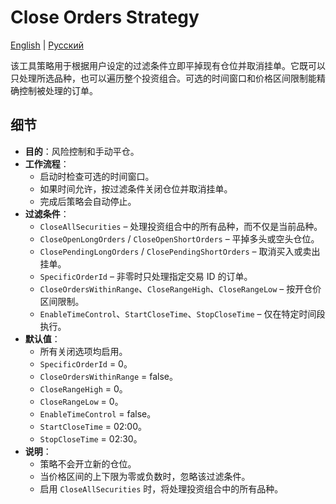 # Close Orders Strategy
[English](README.md) | [Русский](README_ru.md)

该工具策略用于根据用户设定的过滤条件立即平掉现有仓位并取消挂单。它既可以只处理所选品种，也可以遍历整个投资组合。可选的时间窗口和价格区间限制能精确控制被处理的订单。

## 细节

- **目的**：风险控制和手动平仓。
- **工作流程**：
  - 启动时检查可选的时间窗口。
  - 如果时间允许，按过滤条件关闭仓位并取消挂单。
  - 完成后策略会自动停止。
- **过滤条件**：
  - `CloseAllSecurities` – 处理投资组合中的所有品种，而不仅是当前品种。
  - `CloseOpenLongOrders` / `CloseOpenShortOrders` – 平掉多头或空头仓位。
  - `ClosePendingLongOrders` / `ClosePendingShortOrders` – 取消买入或卖出挂单。
  - `SpecificOrderId` – 非零时只处理指定交易 ID 的订单。
  - `CloseOrdersWithinRange`、`CloseRangeHigh`、`CloseRangeLow` – 按开仓价区间限制。
  - `EnableTimeControl`、`StartCloseTime`、`StopCloseTime` – 仅在特定时间段执行。
- **默认值**：
  - 所有关闭选项均启用。
  - `SpecificOrderId` = 0。
  - `CloseOrdersWithinRange` = false。
  - `CloseRangeHigh` = 0。
  - `CloseRangeLow` = 0。
  - `EnableTimeControl` = false。
  - `StartCloseTime` = 02:00。
  - `StopCloseTime` = 02:30。
- **说明**：
  - 策略不会开立新的仓位。
  - 当价格区间的上下限为零或负数时，忽略该过滤条件。
  - 启用 `CloseAllSecurities` 时，将处理投资组合中的所有品种。
